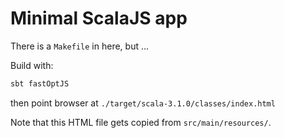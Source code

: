 # Minimal ScalaJS app

There is a `Makefile` in here, but ...


Build with:

```bash
sbt fastOptJS
```

then point browser at `./target/scala-3.1.0/classes/index.html`

Note that this HTML file gets copied from `src/main/resources/`.
